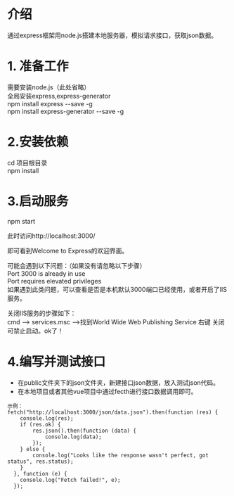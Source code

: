 # 介绍

通过express框架用node.js搭建本地服务器，模拟请求接口，获取json数据。

# 1. 准备工作

需要安装node.js（此处省略）  
全局安装express,express-generator  
npm install express --save -g  
npm install express-generator --save -g  

# 2.安装依赖

cd 项目根目录  
npm install  

# 3.启动服务

npm start  

此时访问http://localhost:3000/  

即可看到Welcome to Express的欢迎界面。  

可能会遇到以下问题：（如果没有请忽略以下步骤）  
Port 3000 is already in use  
Port requires elevated privileges  
如果遇到此类问题，可以查看是否是本机默认3000端口已经使用，或者开启了IIS服务。  

关闭IIS服务的步骤如下：  
cmd –> services.msc –>找到World Wide Web Publishing Service 右键 关闭 可禁止启动。ok了！  

# 4.编写并测试接口

   - 在public文件夹下的json文件夹，新建接口json数据，放入测试json代码。  
   - 在本地项目或者其他vue项目中通过fecth进行接口数据调用即可。  
    
    示例：
    fetch("http://localhost:3000/json/data.json").then(function (res) {
        console.log(res);
        if (res.ok) {
            res.json().then(function (data) {
                console.log(data);
            });
        } else {
            console.log("Looks like the response wasn't perfect, got status", res.status);
        }
      }, function (e) {
        console.log("Fetch failed!", e);
      });
